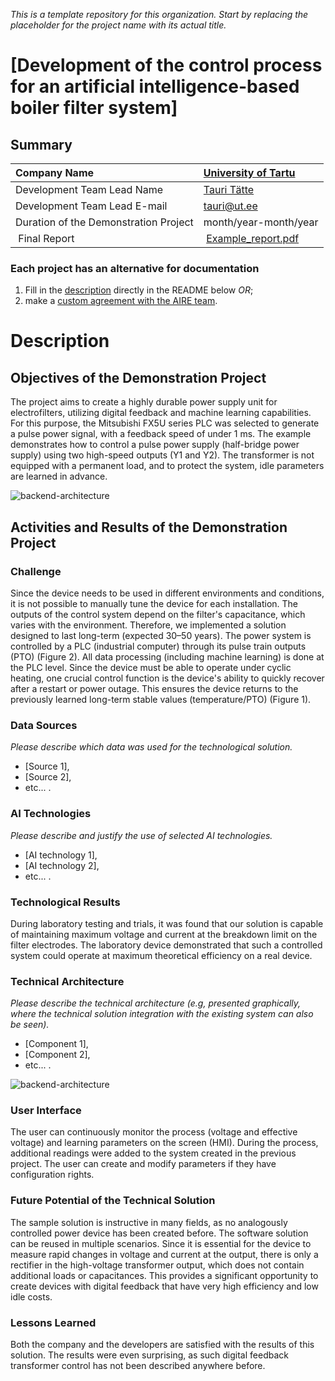 *This is a template repository for this organization. Start by replacing the placeholder for the project name with its actual title.*

# [Development of the control process for an artificial intelligence-based boiler filter system]

## Summary
| Company Name | [University of Tartu](https://website.link) |
| :--- | :--- |
| Development Team Lead Name | [Tauri Tätte](https://profile.link) |
| Development Team Lead E-mail | [tauri@ut.ee](mailto:tauri@ut.ee) |
| Duration of the Demonstration Project | month/year-month/year |
| Final Report | [Example_report.pdf](https://github.com/ai-robotics-estonia/_project_template_/files/13800685/IC-One-Page-Project-Status-Report-10673_PDF.pdf) |

### Each project has an alternative for documentation
1. Fill in the [description](#description) directly in the README below *OR*;
2. make a [custom agreement with the AIRE team](#custom-agreement-with-the-AIRE-team).

# Description
## Objectives of the Demonstration Project

The project aims to create a highly durable power supply unit for electrofilters, utilizing digital feedback and machine learning capabilities. For this purpose, the Mitsubishi FX5U series PLC was selected to generate a pulse power signal, with a feedback speed of under 1 ms. The example demonstrates how to control a pulse power supply (half-bridge power supply) using two high-speed outputs (Y1 and Y2). The transformer is not equipped with a permanent load, and to protect the system, idle parameters are learned in advance.

![backend-architecture](https://github.com/ai-robotics-estonia/Testing_an_Artificial_Intelligence_Based_Boiler_Filter_System_Control_Process/blob/main/diagram%20of%20the%20filter%20system.jpg)

## Activities and Results of the Demonstration Project
### Challenge
Since the device needs to be used in different environments and conditions, it is not possible to manually tune the device for each installation. The outputs of the control system depend on the filter's capacitance, which varies with the environment. Therefore, we implemented a solution designed to last long-term (expected 30–50 years). The power system is controlled by a PLC (industrial computer) through its pulse train outputs (PTO) (Figure 2). All data processing (including machine learning) is done at the PLC level. Since the device must be able to operate under cyclic heating, one crucial control function is the device's ability to quickly recover after a restart or power outage. This ensures the device returns to the previously learned long-term stable values (temperature/PTO) (Figure 1).

### Data Sources
*Please describe which data was used for the technological solution.*  
- [Source 1],
- [Source 2],
- etc... .

### AI Technologies
*Please describe and justify the use of selected AI technologies.*
- [AI technology 1],
- [AI technology 2],
- etc... .

### Technological Results

During laboratory testing and trials, it was found that our solution is capable of maintaining maximum voltage and current at the breakdown limit on the filter electrodes. The laboratory device demonstrated that such a controlled system could operate at maximum theoretical efficiency on a real device.

### Technical Architecture
*Please describe the technical architecture (e.g, presented graphically, where the technical solution integration with the existing system can also be seen).*
- [Component 1],
- [Component 2], 
- etc... .

![backend-architecture](https://github.com/ai-robotics-estonia/_project_template_/assets/15941300/6d405b21-3454-4bd3-9de5-d4daad7ac5b7)


### User Interface 

The user can continuously monitor the process (voltage and effective voltage) and learning parameters on the screen (HMI). During the process, additional readings were added to the system created in the previous project. The user can create and modify parameters if they have configuration rights.

### Future Potential of the Technical Solution

The sample solution is instructive in many fields, as no analogously controlled power device has been created before. The software solution can be reused in multiple scenarios. Since it is essential for the device to measure rapid changes in voltage and current at the output, there is only a rectifier in the high-voltage transformer output, which does not contain additional loads or capacitances. This provides a significant opportunity to create devices with digital feedback that have very high efficiency and low idle costs.

### Lessons Learned

Both the company and the developers are satisfied with the results of this solution. The results were even surprising, as such digital feedback transformer control has not been described anywhere before.



